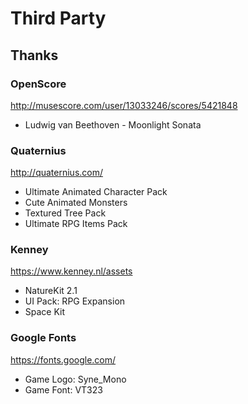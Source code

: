 # Third Party

## Thanks

### OpenScore
http://musescore.com/user/13033246/scores/5421848
* Ludwig van Beethoven - Moonlight Sonata

### Quaternius
http://quaternius.com/
* Ultimate Animated Character Pack
* Cute Animated Monsters
* Textured Tree Pack
* Ultimate RPG Items Pack

### Kenney
https://www.kenney.nl/assets
* NatureKit 2.1
* UI Pack: RPG Expansion
* Space Kit

### Google Fonts  
https://fonts.google.com/
* Game Logo: Syne_Mono
* Game Font: VT323
